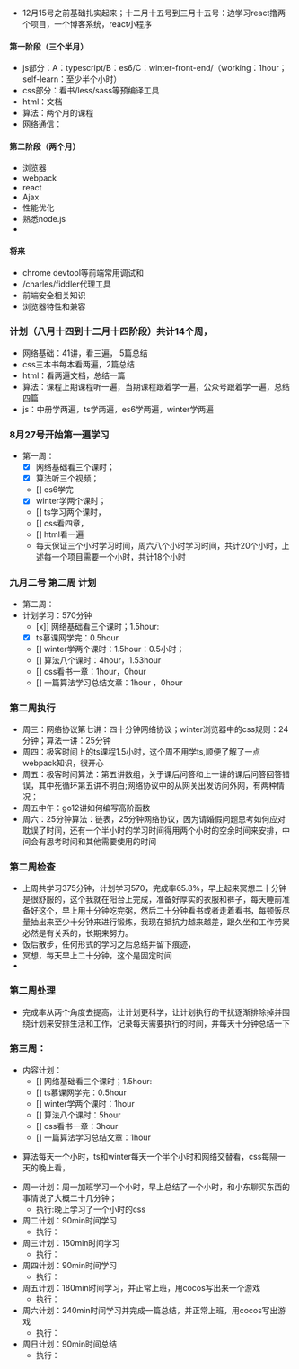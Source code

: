 ### 
- 12月15号之前基础扎实起来；十二月十五号到三月十五号：边学习react撸两个项目，一个博客系统，react小程序
#### 第一阶段（三个半月）
- js部分：A：typescript/B：es6/C：winter-front-end/（working：1hour；self-learn：至少半个小时）
- css部分：看书/less/sass等预编译工具
- html：文档
- 算法：两个月的课程
- 网络通信：

#### 第二阶段（两个月）
- 浏览器
- webpack
- react
- Ajax
- 性能优化
- 熟悉node.js
- 
#### 将来
- chrome devtool等前端常用调试和
- /charles/fiddler代理工具
- 前端安全相关知识
- 浏览器特性和兼容

### 计划（八月十四到十二月十四阶段）共计14个周，
- 网络基础：41讲，看三遍， 5篇总结
- css三本书每本看两遍，2篇总结
- html：看两遍文档，总结一篇
- 算法：课程上期课程听一遍，当期课程跟着学一遍，公众号跟着学一遍，总结四篇
- js：中册学两遍，ts学两遍，es6学两遍，winter学两遍
### 8月27号开始第一遍学习
- 第一周：
  + [x] 网络基础看三个课时；
  + [x] 算法听三个视频；
  + [] es6学完
  + [x] winter学两个课时；
  + [] ts学习两个课时，
  + [] css看四章，
  + [] html看一遍
  + 每天保证三个小时学习时间，周六八个小时学习时间，共计20个小时，上述每一个项目需要一个小时，共计18个小时
### 九月二号 第二周 计划
- 第二周：
- 计划学习：570分钟
  + [x]] 网络基础看三个课时；1.5hour:
  + [x] ts慕课网学完：0.5hour
  + [] winter学两个课时：1.5hour：0.5小时；
  + [] 算法八个课时：4hour，1.53hour
  + [] css看书一章：1hour，0hour
  + [] 一篇算法学习总结文章：1hour ，0hour
### 第二周执行
- 周三：网络协议第七讲：四十分钟网络协议；winter浏览器中的css规则：24分钟；算法一讲：25分钟
- 周四：极客时间上的ts课程1.5小时，这个周不用学ts,顺便了解了一点webpack知识，很开心
- 周五：极客时间算法：第五讲数组，关于课后问答和上一讲的课后问答回答错误，其中死循环第五讲不明白;网络协议中的从网关出发访问外网，有两种情况；
- 周五中午：go12讲如何编写高阶函数
- 周六：25分钟算法：链表，25分钟网络协议，因为请婚假问题思考如何应对耽误了时间，还有一个半小时的学习时间得用两个小时的空余时间来安排，中间会有思考时间和其他需要使用的时间
### 第二周检查
- 上周共学习375分钟，计划学习570，完成率65.8%，早上起来冥想二十分钟是很舒服的，这个我就在阳台上完成，准备好厚实的衣服和裤子，每天睡前准备好这个，早上用十分钟吃完粥，然后二十分钟看书或者走着看书，每顿饭尽量抽出来至少十分钟来进行锻炼，我现在抵抗力越来越差，跟久坐和工作劳累必然是有关系的，长期来努力。
- 饭后散步，任何形式的学习之后总结并留下痕迹，
- 冥想，每天早上二十分钟，这个是固定时间
- 
### 第二周处理
- 完成率从两个角度去提高，让计划更科学，让计划执行的干扰逐渐排除掉并围绕计划来安排生活和工作，记录每天需要执行的时间，并每天十分钟总结一下


### 第三周：
- 内容计划：
  + [] 网络基础看三个课时；1.5hour:
  + [] ts慕课网学完：0.5hour
  + [] winter学两个课时：1hour
  + [] 算法八个课时：5hour
  + [] css看书一章：3hour
  + [] 一篇算法学习总结文章：1hour
* 算法每天一个小时，ts和winter每天一个半个小时和网络交替看，css每隔一天的晚上看，
- 周一计划：周一加班学习一个小时，早上总结了一个小时，和小东聊买东西的事情说了大概二十几分钟；
  + 执行:晚上学习了一个小时的css
- 周二计划：90min时间学习
  + 执行：
- 周三计划：150min时间学习
  + 执行：
- 周四计划：90min时间学习
  + 执行：
- 周五计划：180min时间学习，并正常上班，用cocos写出来一个游戏
  + 执行：
- 周六计划：240min时间学习并完成一篇总结，并正常上班，用cocos写出游戏
  + 执行：
- 周日计划：90min时间总结
  + 执行：